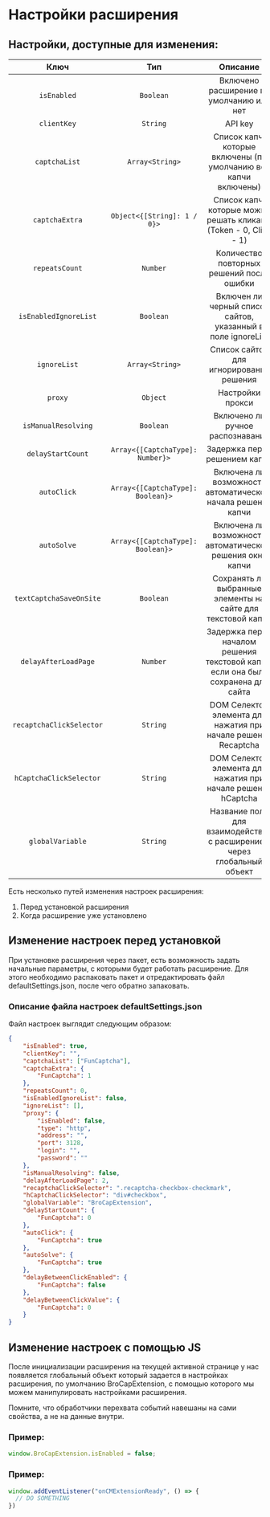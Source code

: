 ﻿---
sidebar_position: 3
draft: true
---


# Настройки расширения

## Настройки, доступные для изменения:

|**Ключ**|**Тип**|**Описание**|
| :-: | :-: | :-: |
|`isEnabled`|`Boolean`|Включено расширение по умолчанию или нет|
|`clientKey`|`String`|API key|
|`captchaList`|`Array<String>`|Список капч, которые включены (по умолчанию все капчи включены)|
|`captchaExtra`|`Object<{[String]: 1 / 0}>`|Список капч, которые можно решать кликами (Token - 0, Click - 1)|
|`repeatsCount`|`Number`|Количество повторных решений после ошибки|
|`isEnabledIgnoreList`|`Boolean`|Включен ли черный список сайтов, указанный в поле ignoreList|
|`ignoreList`|`Array<String>`|Список сайтов для игнорирования решения|
|`proxy`|`Object`|Настройки прокси|
|`isManualResolving`|`Boolean`|Включено ли ручное распознавание|
|`delayStartCount`|`Array<{[CaptchaType]: Number}>`|Задержка перед решением капчи|
|`autoClick`|`Array<{[CaptchaType]: Boolean}>`|Включена ли возможность автоматического начала решения капчи|
|`autoSolve`|`Array<{[CaptchaType]: Boolean}>`|Включена ли возможность автоматического решения окна капчи|
|`textCaptchaSaveOnSite`|`Boolean`|Сохранять ли выбранные элементы на сайте для текстовой капчи|
|`delayAfterLoadPage`|`Number`|Задержка перед началом решения текстовой капчи, если она была сохранена для сайта |
|`recaptchaClickSelector`|`String`|DOM Селектор элемента для нажатия при начале решения Recaptcha|
|`hCaptchaClickSelector`|`String`|DOM Селектор элемента для нажатия при начале решения hCaptcha|
|`globalVariable`|`String`|Название поля для взаимодействия с расширением через глобальный объект|

Есть несколько путей изменения настроек расширения:
1. Перед установкой расширения
1. Когда расширение уже установлено

## Изменение настроек перед установкой

При установке расширения через пакет, есть возможность задать начальные параметры, с которыми будет работать расширение. Для этого необходимо распаковать пакет и отредактировать файл defaultSettings.json, после чего обратно запаковать.

### **Описание файла настроек defaultSettings.json**
Файл настроек выглядит следующим образом:

```json title="defaultSettings.json"
{
    "isEnabled": true,
    "clientKey": "",
    "captchaList": ["FunCaptcha"],
    "captchaExtra": {
        "FunCaptcha": 1
    },
    "repeatsCount": 0,
    "isEnabledIgnoreList": false,
    "ignoreList": [],
    "proxy": {
        "isEnabled": false,
        "type": "http",
        "address": "",
        "port": 3128,
        "login": "",
        "password": ""
    },
    "isManualResolving": false,
    "delayAfterLoadPage": 2,
    "recaptchaClickSelector": ".recaptcha-checkbox-checkmark",
    "hCaptchaClickSelector": "div#checkbox",
    "globalVariable": "BroCapExtension",
    "delayStartCount": {
        "FunCaptcha": 0
    },
    "autoClick": {
        "FunCaptcha": true
    },
    "autoSolve": {
        "FunCaptcha": true
    },
    "delayBetweenClickEnabled": {
        "FunCaptcha": false
    },
    "delayBetweenClickValue": {
        "FunCaptcha": 0
    }
}
```
## Измeнение настроек с помощью JS

После инициализации расширения на текущей активной странице у нас появляется глобальный объект который задается в настройках расширения, по умолчанию BroCapExtension, с помощью которого мы можем манипулировать настройками расширения.

Помните, что обработчики перехвата событий навешаны на сами свойства, а не на данные внутри.
### **Пример:**
```js
window.BroCapExtension.isEnabled = false;
```
### **Пример:**
```js
window.addEventListener("onCMExtensionReady", () => {
  // DO SOMETHING
})
```
